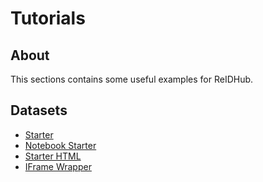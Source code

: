 # Tutorials

## About
This sections contains some useful examples for ReIDHub.

## Datasets
- [Starter ](MLFC_Starter_Mini_Project_1.md)
- [Notebook Starter](MLFC_Starter_Mini_Project_1.ipynb)
- [Starter HTML](MLFC_Starter_Mini_Project_1.html)
- [IFrame Wrapper](wrapper.md)